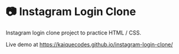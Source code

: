 # :camera: Instagram Login Clone 
  Instagram login clone project to practice HTML / CSS.

Live demo at https://kaiquecodes.github.io/instagram-login-clone/
